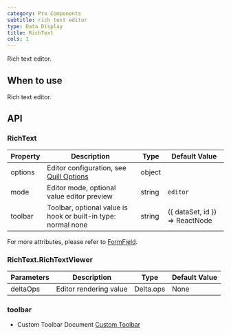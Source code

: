 ```yaml
---
category: Pro Components
subtitle: rich text editor
type: Data Display
title: RichText
cols: 1
---
```


Rich text editor.

## When to use

Rich text editor.

## API

### RichText

| Property | Description | Type | Default Value |
| ----- | -------- | -------- | ------------------ |
| options | Editor configuration, see [Quill Options](https://github.com/zenoamaro/react-quill#props)| object | |
| mode | Editor mode, optional value editor preview | string | `editor` |
| toolbar | Toolbar, optional value is hook or built-in type: normal none | string | ({ dataSet, id }) => ReactNode | `normal` |

For more attributes, please refer to [FormField](/components-pro/field/#FormField).

### RichText.RichTextViewer

| Parameters | Description | Type | Default Value |
| --- | --- | --- | --- |
| deltaOps | Editor rendering value | Delta.ops | None |

### toolbar

- Custom Toolbar Document [Custom Toolbar](https://github.com/zenoamaro/react-quill#custom-toolbar)


<style>
.code-box .c7n-row {
  margin-bottom: .24rem;
}
</style>
